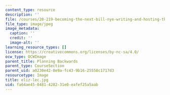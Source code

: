 ```yaml
---
content_type: resource
description: ''
file: /courses/20-219-becoming-the-next-bill-nye-writing-and-hosting-the-educational-show-january-iap-2015/fa64ae450481428231e0eafef25a5aab_eliz-lec.jpg
file_type: image/jpeg
image_metadata:
  caption: ''
  credit: ''
  image-alt: ''
learning_resource_types: []
license: https://creativecommons.org/licenses/by-nc-sa/4.0/
ocw_type: OCWImage
parent_title: Planning Backwards
parent_type: CourseSection
parent_uid: a0230e42-8e9a-fc43-9b16-25558c1717d3
resourcetype: Image
title: eliz-lec.jpg
uid: fa64ae45-0481-4282-31e0-eafef25a5aab
---
```

